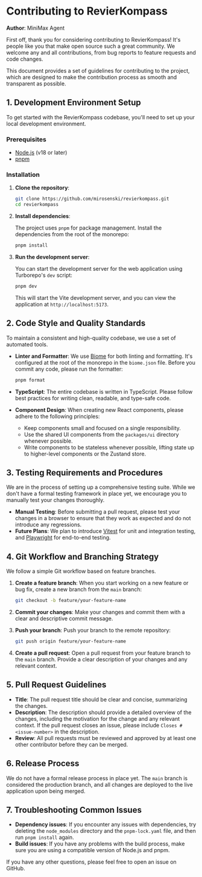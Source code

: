 # Contributing to RevierKompass

**Author**: MiniMax Agent

First off, thank you for considering contributing to RevierKompass! It's people like you that make open source such a great community. We welcome any and all contributions, from bug reports to feature requests and code changes.

This document provides a set of guidelines for contributing to the project, which are designed to make the contribution process as smooth and transparent as possible.

## 1. Development Environment Setup

To get started with the RevierKompass codebase, you'll need to set up your local development environment.

### Prerequisites

- [Node.js](https://nodejs.org/) (v18 or later)
- [pnpm](https://pnpm.io/)

### Installation

1.  **Clone the repository**:

    ```bash
    git clone https://github.com/mirosenski/revierkompass.git
    cd revierkompass
    ```

2.  **Install dependencies**:

    The project uses `pnpm` for package management. Install the dependencies from the root of the monorepo:

    ```bash
    pnpm install
    ```

3.  **Run the development server**:

    You can start the development server for the web application using Turborepo's `dev` script:

    ```bash
    pnpm dev
    ```

    This will start the Vite development server, and you can view the application at `http://localhost:5173`.

## 2. Code Style and Quality Standards

To maintain a consistent and high-quality codebase, we use a set of automated tools.

- **Linter and Formatter**: We use [Biome](https://biomejs.dev/) for both linting and formatting. It's configured at the root of the monorepo in the `biome.json` file. Before you commit any code, please run the formatter:

  ```bash
  pnpm format
  ```

- **TypeScript**: The entire codebase is written in TypeScript. Please follow best practices for writing clean, readable, and type-safe code.
- **Component Design**: When creating new React components, please adhere to the following principles:
  - Keep components small and focused on a single responsibility.
  - Use the shared UI components from the `packages/ui` directory whenever possible.
  - Write components to be stateless whenever possible, lifting state up to higher-level components or the Zustand store.

## 3. Testing Requirements and Procedures

We are in the process of setting up a comprehensive testing suite. While we don't have a formal testing framework in place yet, we encourage you to manually test your changes thoroughly.

- **Manual Testing**: Before submitting a pull request, please test your changes in a browser to ensure that they work as expected and do not introduce any regressions.
- **Future Plans**: We plan to introduce [Vitest](https://vitest.dev/) for unit and integration testing, and [Playwright](https://playwright.dev/) for end-to-end testing.

## 4. Git Workflow and Branching Strategy

We follow a simple Git workflow based on feature branches.

1.  **Create a feature branch**: When you start working on a new feature or bug fix, create a new branch from the `main` branch:

    ```bash
    git checkout -b feature/your-feature-name
    ```

2.  **Commit your changes**: Make your changes and commit them with a clear and descriptive commit message.

3.  **Push your branch**: Push your branch to the remote repository:

    ```bash
    git push origin feature/your-feature-name
    ```

4.  **Create a pull request**: Open a pull request from your feature branch to the `main` branch. Provide a clear description of your changes and any relevant context.

## 5. Pull Request Guidelines

- **Title**: The pull request title should be clear and concise, summarizing the changes.
- **Description**: The description should provide a detailed overview of the changes, including the motivation for the change and any relevant context. If the pull request closes an issue, please include `Closes #<issue-number>` in the description.
- **Review**: All pull requests must be reviewed and approved by at least one other contributor before they can be merged.

## 6. Release Process

We do not have a formal release process in place yet. The `main` branch is considered the production branch, and all changes are deployed to the live application upon being merged.

## 7. Troubleshooting Common Issues

- **Dependency issues**: If you encounter any issues with dependencies, try deleting the `node_modules` directory and the `pnpm-lock.yaml` file, and then run `pnpm install` again.
- **Build issues**: If you have any problems with the build process, make sure you are using a compatible version of Node.js and pnpm.

If you have any other questions, please feel free to open an issue on GitHub.
